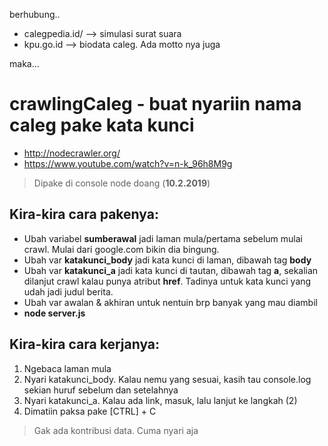 berhubung..
- calegpedia.id/ --> simulasi surat suara
- kpu.go.id --> biodata caleg. Ada motto nya juga

maka...
# crawlingCaleg - buat nyariin nama caleg pake kata kunci
- http://nodecrawler.org/
- https://www.youtube.com/watch?v=n-k_96h8M9g
> Dipake di console node doang (**10.2.2019**)

## Kira-kira cara pakenya:
- Ubah variabel **sumberawal** jadi laman mula/pertama sebelum mulai crawl. Mulai dari google.com bikin dia bingung. 
- Ubah var **katakunci_body** jadi kata kunci di laman, dibawah tag **body**
- Ubah var **katakunci_a** jadi kata kunci di tautan, dibawah tag **a**, sekalian dilanjut crawl kalau punya atribut **href**. Tadinya untuk kata kunci yang udah jadi judul berita.
- Ubah var awalan & akhiran untuk nentuin brp banyak yang mau diambil
- **node server.js**

## Kira-kira cara kerjanya:
1. Ngebaca laman mula
2. Nyari katakunci_body. Kalau nemu yang sesuai, kasih tau console.log sekian huruf sebelum dan setelahnya
3. Nyari katakunci_a. Kalau ada link, masuk, lalu lanjut ke langkah (2)
4. Dimatiin paksa pake [CTRL] + C

> Gak ada kontribusi data. Cuma nyari aja
